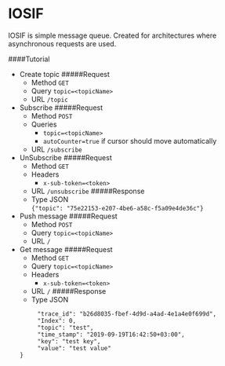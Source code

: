 # IOSIF

IOSIF is simple message queue. Created for architectures where asynchronous requests are used.  


####Tutorial

* Create topic
    #####Request  
    * Method `GET`  
    * Query  `topic=<topicName>`  
    * URL   `/topic`
* Subscribe
    #####Request
   * Method `POST`  
   * Queries 
        * `topic=<topicName>`
        * `autoCounter=true` if cursor should move automatically    
   * URL   `/subscribe`
* UnSubscribe
    #####Request
   * Method `GET`  
   * Headers 
        * `x-sub-token=<token>`    
   * URL   `/unsubscribe`
    #####Response
    * Type JSON  
    `{"topic": "75e22153-e207-4be6-a58c-f5a09e4de36c"}`
* Push message
    #####Request
   * Method `POST`  
   * Query  `topic=<topicName>`      
   * URL   `/`
* Get message
    #####Request
   * Method `GET` 
   * Query  `topic=<topicName>`       
   * Headers 
        * `x-sub-token=<token>`    
   * URL   `/`
    #####Response
    * Type JSON    
    ```{
         "trace_id": "b26d8035-fbef-4d9d-a4ad-4e1a4e0f699d",  
         "Index": 0,  
         "topic": "test",  
         "time_stamp": "2019-09-19T16:42:50+03:00",  
         "key": "test key",   
         "value": "test value"  
    }      